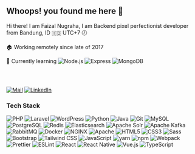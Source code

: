 ## Whoops! you found me here 🙈

Hi there! I am Faizal Nugraha, I am Backend pixel perfectionist developer from Bandung, ID 🇮🇩 UTC+7 🕖

🏠 Working remotely since late of 2017

📖 Currently learning
<img alt="Node.js" src="https://img.shields.io/badge/-Node.js-555555?style=flat&logo=nodedotjs&labelColor=333333" />
<img alt="Express" src="https://img.shields.io/badge/-Express-555555?style=flat&logo=express" />
<img alt="MongoDB" src="https://img.shields.io/badge/-MongoDB-555555?style=flat&logo=mongodb&labelColor=273742" />

### &nbsp;

<a href="mailto:f4154lt@yahoo.co.id"><img alt="Mail" src="https://img.shields.io/badge/-Send%20me%20an%20Email-000000?style=for-the-badge&logo=yahoo" /></a>
<a href="https://www.linkedin.com/in/fzldn/" target="blank"><img alt="LinkedIn" src="https://img.shields.io/badge/-LinkedIn%20Profile-000000?style=for-the-badge&logo=linkedin" /></a>

### Tech Stack
<p>
  <img alt="PHP" src="https://img.shields.io/badge/-PHP-555555?style=flat&logo=php&labelColor=white" />
  <img alt="Laravel" src="https://img.shields.io/badge/-Laravel-555555?style=flat&logo=laravel&labelColor=f5f5fa" />
  <img alt="WordPress" src="https://img.shields.io/badge/-WordPress-555555?style=flat&logo=wordpress&labelColor=23282d&logoColor=D8DADE" />
  <img alt="Python" src="https://img.shields.io/badge/-Python-555555?style=flat&logo=python&labelColor=4876A7&logoColor=white" />
  <img alt="Java" src="https://img.shields.io/badge/-Java-555555?style=flat&logo=java&labelColor=E7382F" />
  <img alt="Git" src="https://img.shields.io/badge/-Git-555555?style=flat&logo=git&labelColor=f0efe7" />
  <img alt="MySQL" src="https://img.shields.io/badge/-MySQL-555555?style=flat&logo=mysql&labelColor=white" />
  <img alt="PostgreSQL" src="https://img.shields.io/badge/-PostgreSQL-555555?style=flat&logo=postgresql&labelColor=white" />
  <img alt="Redis" src="https://img.shields.io/badge/-Redis-555555?style=flat&logo=redis&labelColor=white" />
  <img alt="Elasticsearch" src="https://img.shields.io/badge/-Elasticsearch-555555?style=flat&logo=elasticsearch&labelColor=white&logoColor=353740" />
  <img alt="Apache Solr" src="https://img.shields.io/badge/-Apache%20Solr-555555?style=flat&logo=apachesolr&labelColor=white" />
  <img alt="Apache Kafka" src="https://img.shields.io/badge/-Apache%20Kafka-555555?style=flat&logo=apachekafka&labelColor=white&logoColor=black" />
  <img alt="RabbitMQ" src="https://img.shields.io/badge/-RabbitMQ-555555?style=flat&logo=rabbitmq&labelColor=white" />
  <img alt="Docker" src="https://img.shields.io/badge/-Docker-555555?style=flat&logo=docker&labelColor=4793E8&logoColor=white" />
  <img alt="NGINX" src="https://img.shields.io/badge/-NGINX-555555?style=flat&logo=nginx&labelColor=222222&logoColor=469345" />
  <img alt="Apache" src="https://img.shields.io/badge/-Apache-555555?style=flat&logo=apache&labelColor=white&logoColor=AF3243" />
  <img alt="HTML5" src="https://img.shields.io/badge/-HTML5-555555?style=flat&logo=html5&labelColor=D05635&logoColor=white" />
  <img alt="CSS3" src="https://img.shields.io/badge/-CSS3-555555?style=flat&logo=css3&labelColor=326FB4&logoColor=white" />
  <img alt="Sass" src="https://img.shields.io/badge/-Sass-555555?style=flat&logo=sass&labelColor=white" />
  <img alt="Bootstrap" src="https://img.shields.io/badge/-Bootstrap-555555?style=flat&logo=bootstrap&labelColor=7952b3&logoColor=white" />
  <img alt="Tailwind CSS" src="https://img.shields.io/badge/-Tailwind%20CSS-555555?style=flat&logo=tailwindcss&labelColor=white" />
  <img alt="JavaScript" src="https://img.shields.io/badge/-JavaScript-555555?style=flat&logo=javascript" />
  <img alt="yarn" src="https://img.shields.io/badge/-yarn-555555?style=flat&logo=yarn&labelColor=white" />
  <img alt="npm" src="https://img.shields.io/badge/-npm-555555?style=flat&logo=npm&labelColor=white" />
  <img alt="Webpack" src="https://img.shields.io/badge/-Webpack-555555?style=flat&logo=webpack&labelColor=2b3a42" />
  <img alt="Prettier" src="https://img.shields.io/badge/-Prettier-555555?style=flat&logo=prettier&labelColor=1a2b34" />
  <img alt="ESLint" src="https://img.shields.io/badge/-ESLint-555555?style=flat&logo=eslint&labelColor=white&logoColor=4638BC" />
  <img alt="React" src="https://img.shields.io/badge/-React-555555?style=flat&logo=react&labelColor=20232a" />
  <img alt="React Native" src="https://img.shields.io/badge/-React%20Native-555555?style=flat&logo=react&labelColor=20232a" />
  <img alt="Vue.js" src="https://img.shields.io/badge/-Vue.js-555555?style=flat&logo=vuedotjs&labelColor=42b983&logoColor=white" />
  <img alt="TypeScript" src="https://img.shields.io/badge/-TypeScript-555555?style=flat&logo=typescript&labelColor=white" />
</p>
